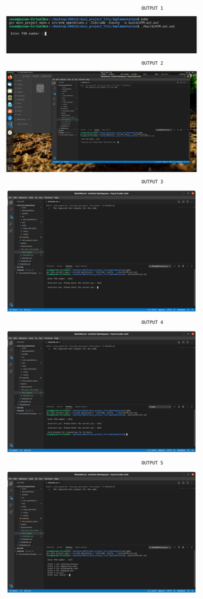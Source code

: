                                                       OUTPUT 1

![OUTPUT_1](https://raw.githubusercontent.com/260215/260215/master/mini_project_ltts/images/Prompting%20the%20user%20to%20enter%20pin.png)



                                                      OUTPUT 2

![OUTPUT_2](https://raw.githubusercontent.com/260215/260215/master/mini_project_ltts/images/Entered%20wrong%20pin%201st%20time.png)




                                                      OUTPUT 3

![OUTPUT_3](https://raw.githubusercontent.com/260215/260215/master/mini_project_ltts/images/Entered%20Wrong%20pin%202nd%20time.png)



                                                      OUTPUT 4

![OUTPUT_4](https://raw.githubusercontent.com/260215/260215/master/mini_project_ltts/images/Entered%20wrong%20pin%203rd%20time.png)




                                                      OUTPUT 5

![OUTPUT_5](https://raw.githubusercontent.com/260215/260215/master/mini_project_ltts/images/Entered%20right%20pin.png)
